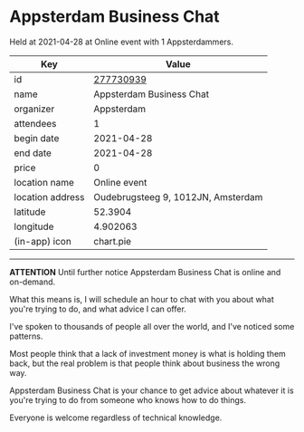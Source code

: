 # Appsterdam Business Chat
Held at 2021-04-28 at Online event with 1 Appsterdammers.
        
|Key|Value
|---|---|
|id|[277730939](https://www.meetup.com/appsterdam/events/277730939/)|
|name|Appsterdam Business Chat|
|organizer|Appsterdam|
|attendees|1|
|begin date|2021-04-28|
|end date|2021-04-28|
|price|0|
|location name|Online event|
|location address|Oudebrugsteeg 9, 1012JN, Amsterdam|
|latitude|52.3904|
|longitude|4.902063|
|(in-app) icon|chart.pie|

---

**ATTENTION** Until further notice Appsterdam Business Chat is online and on-demand.

What this means is, I will schedule an hour to chat with you about what you're trying to do, and what advice I can offer.

I've spoken to thousands of people all over the world, and I've noticed some patterns.

Most people think that a lack of investment money is what is holding them back, but the real problem is that people think about business the wrong way.

Appsterdam Business Chat is your chance to get advice about whatever it is you're trying to do from someone who knows how to do things.

Everyone is welcome regardless of technical knowledge.


